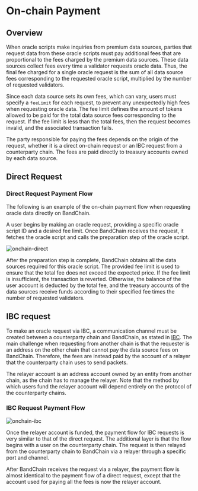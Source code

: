 # On-chain Payment

## Overview

When oracle scripts make inquiries from premium data sources, parties that request data from these oracle scripts must pay additional fees that are proportional to the fees charged by the premium data sources. These data sources collect fees every time a validator requests oracle data. Thus, the final fee charged for a single oracle request is the sum of all data source fees corresponding to the requested oracle script, multiplied by the number of requested validators.

Since each data source sets its own fees, which can vary, users must specify a `feeLimit` for each request, to prevent any unexpectedly high fees when requesting oracle data. The fee limit defines the amount of tokens allowed to be paid for the total data source fees corresponding to the request. If the fee limit is less than the total fees, then the request becomes invalid, and the associated transaction fails.

The party responsible for paying the fees depends on the origin of the request, whether it is a direct on-chain request or an IBC request from a counterparty chain. The fees are paid directly to treasury accounts owned by each data source.

## Direct Request

### Direct Request Payment Flow

The following is an example of the on-chain payment flow when requesting oracle data directly on BandChain.

A user begins by making an oracle request, providing a specific oracle script ID and a desired fee limit. Once BandChain receives the request, it fetches the oracle script and calls the preparation step of the oracle script.

![onchain-direct](https://i.imgur.com/i0LVLMG.png)

After the preparation step is complete, BandChain obtains all the data sources required for this oracle script. The provided fee limit is used to ensure that the total fee does not exceed the expected price. If the fee limit is insufficient, the transaction is reverted. Otherwise, the balance of the user account is deducted by the total fee, and the treasury accounts of the data sources receive funds according to their specified fee times the number of requested validators.

## IBC request

To make an oracle request via IBC, a communication channel must be created between a counterparty chain and BandChain, as stated in [IBC](/core-concepts/cosmos-ibc). The main challenge when requesting from another chain is that the requester is an address on the other chain that cannot pay the data source fees on BandChain. Therefore, the fees are instead paid by the account of a relayer that the counterparty chain uses to send packets.

The relayer account is an address account owned by an entity from another chain, as the chain has to manage the relayer. Note that the method by which users fund the relayer account will depend entirely on the protocol of the counterparty chains.

### IBC Request Payment Flow

![onchain-ibc](https://i.imgur.com/GJMo8Df.jpg)

Once the relayer account is funded, the payment flow for IBC requests is very similar to that of the direct request. The additional layer is that the flow begins with a user on the counterparty chain. The request is then relayed from the counterparty chain to BandChain via a relayer through a specific port and channel.

After BandChain receives the request via a relayer, the payment flow is almost identical to the payment flow of a direct request, except that the account used for paying all the fees is now the relayer account.
